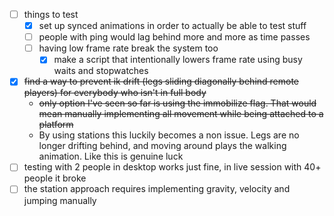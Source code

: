 
- [ ] things to test
  - [x] set up synced animations in order to actually be able to test stuff
  - [ ] people with ping would lag behind more and more as time passes
  - [ ] having low frame rate break the system too
    - [x] make a script that intentionally lowers frame rate using busy waits and stopwatches
- [x] ~~find a way to prevent ik drift (legs sliding diagonally behind remote players) for everybody who isn't in full body~~
  - ~~only option I've seen so far is using the immobilize flag. That would mean manually implementing all movement while being attached to a platform~~
  - By using stations this luckily becomes a non issue. Legs are no longer drifting behind, and moving around plays the walking animation. Like this is genuine luck
- [ ] testing with 2 people in desktop works just fine, in live session with 40+ people it broke
- [ ] the station approach requires implementing gravity, velocity and jumping manually
